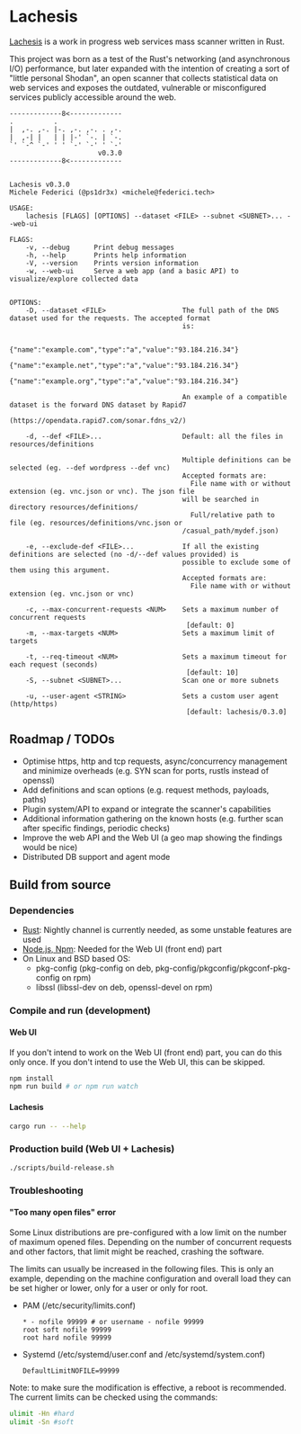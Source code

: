 # Lachesis

[Lachesis](https://en.wikipedia.org/wiki/Lachesis) is a work in progress web services mass scanner written in Rust.

This project was born as a test of the Rust's networking (and asynchronous I/O) performance, but later expanded with the intention of creating a sort of "little personal Shodan", an open scanner that collects statistical data on web services and exposes the outdated, vulnerable or misconfigured services publicly accessible around the web.

```
-------------8<-------------
.          .                 
|  ,-. ,-. |-. ,-. ,-. . ,-. 
|  ,-| |   | | |-' `-. | `-. 
`' `-^ `-' ' ' `-' `-' ' `-'
                      v0.3.0
-------------8<-------------


Lachesis v0.3.0
Michele Federici (@ps1dr3x) <michele@federici.tech>

USAGE:
    lachesis [FLAGS] [OPTIONS] --dataset <FILE> --subnet <SUBNET>... --web-ui

FLAGS:
    -v, --debug      Print debug messages
    -h, --help       Prints help information
    -V, --version    Prints version information
    -w, --web-ui     Serve a web app (and a basic API) to visualize/explore collected data
                      

OPTIONS:
    -D, --dataset <FILE>                   The full path of the DNS dataset used for the requests. The accepted format
                                           is:
                                           
                                           {"name":"example.com","type":"a","value":"93.184.216.34"}
                                           {"name":"example.net","type":"a","value":"93.184.216.34"}
                                           {"name":"example.org","type":"a","value":"93.184.216.34"}
                                           
                                           An example of a compatible dataset is the forward DNS dataset by Rapid7
                                           (https://opendata.rapid7.com/sonar.fdns_v2/)
                                            
    -d, --def <FILE>...                    Default: all the files in resources/definitions
                                            
                                           Multiple definitions can be selected (eg. --def wordpress --def vnc)
                                           Accepted formats are:
                                             File name with or without extension (eg. vnc.json or vnc). The json file
                                           will be searched in directory resources/definitions/
                                             Full/relative path to file (eg. resources/definitions/vnc.json or
                                           /casual_path/mydef.json)
                                              
    -e, --exclude-def <FILE>...            If all the existing definitions are selected (no -d/--def values provided) is
                                           possible to exclude some of them using this argument.
                                           Accepted formats are:
                                             File name with or without extension (eg. vnc.json or vnc)
                                              
    -c, --max-concurrent-requests <NUM>    Sets a maximum number of concurrent requests
                                            [default: 0]
    -m, --max-targets <NUM>                Sets a maximum limit of targets
                                            
    -t, --req-timeout <NUM>                Sets a maximum timeout for each request (seconds)
                                            [default: 10]
    -S, --subnet <SUBNET>...               Scan one or more subnets
                                            
    -u, --user-agent <STRING>              Sets a custom user agent (http/https)
                                            [default: lachesis/0.3.0]
```

## Roadmap / TODOs

- Optimise https, http and tcp requests, async/concurrency management and minimize overheads (e.g. SYN scan for ports, rustls instead of openssl)
- Add definitions and scan options (e.g. request methods, payloads, paths)
- Plugin system/API to expand or integrate the scanner's capabilities
- Additional information gathering on the known hosts (e.g. further scan after specific findings, periodic checks)
- Improve the web API and the Web UI (a geo map showing the findings would be nice)
- Distributed DB support and agent mode

## Build from source

### Dependencies

- [Rust](https://rustup.rs/): Nightly channel is currently needed, as some unstable features are used
- [Node.js, Npm](https://nodejs.org): Needed for the Web UI (front end) part
- On Linux and BSD based OS:
  - pkg-config (pkg-config on deb, pkg-config/pkgconfig/pkgconf-pkg-config on rpm)
  - libssl (libssl-dev on deb, openssl-devel on rpm)

### Compile and run (development)

#### Web UI

If you don't intend to work on the Web UI (front end) part, you can do this only once. If you don't intend to use the Web UI, this can be skipped.

```bash
npm install
npm run build # or npm run watch
```

#### Lachesis

```bash
cargo run -- --help
```

### Production build (Web UI + Lachesis)

```bash
./scripts/build-release.sh
```

### Troubleshooting

#### "Too many open files" error

Some Linux distributions are pre-configured with a low limit on the number of maximum opened files. Depending on the number of concurrent requests and other factors, that limit might be reached, crashing the software.

The limits can usually be increased in the following files. This is only an example, depending on the machine configuration and overall load they can be set higher or lower, only for a user or only for root.

- PAM (/etc/security/limits.conf)
  ```
  * - nofile 99999 # or username - nofile 99999
  root soft nofile 99999
  root hard nofile 99999
  ```
- Systemd (/etc/systemd/user.conf and /etc/systemd/system.conf)
  ```
  DefaultLimitNOFILE=99999
  ```

Note: to make sure the modification is effective, a reboot is recommended. The current limits can be checked using the commands:

```bash
ulimit -Hn #hard
ulimit -Sn #soft
```
